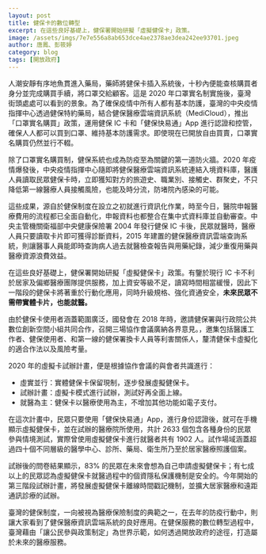 ```yaml
---
layout: post
title: 健保卡的數位轉型
excerpt: 在這些良好基礎上，健保署開始研擬「虛擬健保卡」政策。
image: /assets/imgs/7e7e556a8ab653dce4ae2378ae3dea242ee93701.jpeg
author: 唐鳳、彭筱婷
category: blog
tags: [開放政府]
---
```


人潮安靜有序地魚貫進入藥局，藥師將健保卡插入系統後，十秒內便能查核購買者身分並完成購買手續，將口罩交給顧客。這是 2020 年口罩實名制實施後，臺灣街頭處處可以看到的景象。為了確保疫情中所有人都有基本防護，臺灣的中央疫情指揮中心透過健保特約藥局，結合健保醫療雲端資訊系統（MediCloud），推出「口罩實名購買」政策，運用健保 IC 卡和「健保快易通」App 進行認證和控管，確保人人都可以買到口罩、維持基本防護需求。即使現在已開放自由買賣，口罩實名購買仍然並行不輟。

除了口罩實名購買制，健保系統也成為防疫至為關鍵的第一道防火牆。2020 年疫情爆發後，中央疫情指揮中心隨即將健保醫療雲端資訊系統連結入境資料庫，醫護人員讀取民眾健保卡時，立即獲知對方的旅遊史、職業別、接觸史、群聚史，不只降低第一線醫療人員接觸風險，也能及時分流，防堵院內感染的可能。

這些成果，源自於健保制度在設立之初就進行資訊化作業，時至今日，醫院申報醫療費用的流程都已全面自動化，申報資料也都整合在集中式資料庫並自動審查。中央主管機關衛福部中央健康保險署 2004 年發行健保 IC 卡後，民眾就醫時，醫療人員只要讀取卡片即可獲得診斷資料，2015 年建置的健保醫療資訊雲端查詢系統，則讓醫事人員能即時查詢病人過去就醫檢查報告與用藥紀錄，減少重復用藥與醫療資源浪費效益。

在這些良好基礎上，健保署開始研擬「虛擬健保卡」政策。有鑒於現行 IC 卡不利於居家及偏鄉醫療團隊提供服務，加上資安等級不足，讀寫時間相當緩慢，因此下一階段的健保卡將著重於行動化應用，同時升級規格、強化資通安全，<b>未來民眾不需帶實體卡片，也能就醫。</b>

由於健保卡使用者涵蓋範圍廣泛，國發會在 2018 年時，邀請健保署與行政院公共數位創新空間小組共同合作，召開三場協作會議廣納各界意見。，邀集包括醫護工作者、健保使用者、和第一線的健保署換卡人員等利害關係人，釐清健保卡虛擬化的適合作法以及風險考量。

2020 年的虛擬卡試辦計畫，便是根據協作會議的與會者共識進行：

- 虛實並行：實體健保卡保留現制，逐步發展虛擬健保卡。
- 試辦計畫：虛擬卡模式進行試辦，測試好再全面上線。
- 就醫為主：健保卡以醫療使用為主，不增加其他功能如電子支付。

在這次計畫中，民眾只要使用「健保快易通」App，進行身份認證後，就可在手機顯示虛擬健保卡，並在試辦的醫療院所使用，共計 2633 個包含各種身份的民眾參與情境測試，實際曾使用虛擬健保卡進行就醫者共有 1902 人。試作場域涵蓋超過四十個不同層級的醫學中心、診所、藥局、衛生所乃至於居家醫療照護個案。

試辦後的問卷結果顯示，83% 的民眾在未來會想為自己申請虛擬健保卡；有七成以上的民眾認為虛擬健保卡就醫過程中的個資隱私保護機制是安全的。今年開始的第三階段試辦計畫，將發展虛擬健保卡離線時間戳記機制，並擴大居家醫療和遠距通訊診療的試辦。

臺灣的健保制度，一向被視為醫療保險制度的典範之一，在去年的防疫行動中，則讓大家看到了健保醫療資訊雲端系統的良好應用。在健保服務的數位轉型過程中，臺灣藉由「讓公民參與政策制定」為世界示範，如何透過開放政府的途徑，打造屬於未來的醫療服務。
